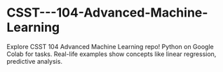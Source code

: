 # CSST---104-Advanced-Machine-Learning
Explore CSST 104 Advanced Machine Learning repo! Python on Google Colab for tasks. Real-life examples show concepts like linear regression, predictive analysis.
